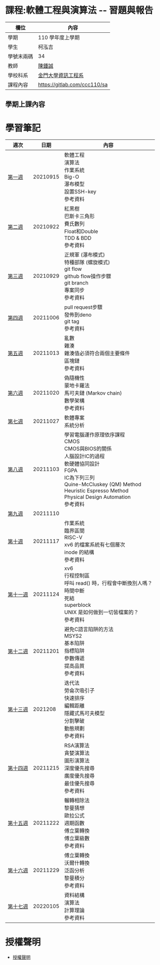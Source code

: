 # 課程:軟體工程與演算法 -- 習題與報告

欄位 | 內容
-----|--------
學期 | 110 學年度上學期
學生 |  柯泓吉
學號末兩碼 | 34
教師 | [陳鍾誠](https://www.nqu.edu.tw/educsie/index.php?act=blog&code=list&ids=4)
學校科系 | [金門大學資訊工程系](https://www.nqu.edu.tw/educsie/index.php)
課程內容 | https://gitlab.com/ccc110/sa

## 學期上課內容
# 學習筆記
週次 | 日期 | 內容
---- | ---- | ----
[第一週](https://github.com/www-abcdefg/sa110a/blob/master/note/%E7%AC%AC%E4%B8%80%E9%80%B1%E7%AD%86%E8%A8%98.md) | 20210915 | 軟體工程<br>  演算法<br>  作業系統<br>  Big-O<br>  瀑布模型<br>  設置SSH-key<br>  參考資料 <br>
[第二週](https://github.com/www-abcdefg/sa110a/blob/master/note/%E7%AC%AC%E4%BA%8C%E9%80%B1%E7%AD%86%E8%A8%98.md) | 20210922 | 紅黑樹<br> 巴斯卡三角形<br> 費氏數列<br> Float和Double<br> TDD & BDD<br> 參考資料<br>
[第三週](https://github.com/www-abcdefg/sa110a/blob/master/note/%E7%AC%AC%E4%B8%89%E9%80%B1%E7%AD%86%E8%A8%98.md) | 20210929 | 正規軍 (瀑布模式)<br> 特種部隊 (螺旋模式)<br>  git flow<br> github flow操作步驟<br>  git branch<br> 專案同步<br> 參考資料<br>
[第四週](https://github.com/www-abcdefg/sa110a/blob/master/note/%E7%AC%AC%E5%9B%9B%E9%80%B1%E7%AD%86%E8%A8%98.md) | 20211006 | pull request步驟<br> 發佈到deno<br> git tag<br> 參考資料<br> 
[第五週](https://github.com/www-abcdefg/sa110a/blob/master/note/%E7%AC%AC%E4%BA%94%E9%80%B1%E7%AD%86%E8%A8%98.md) | 20211013 | 亂數 <br> 雜湊<br>  雜湊值必須符合兩個主要條件<br>  區塊鏈<br>  參考資料<br> 
[第六週](https://github.com/www-abcdefg/sa110a/blob/master/note/%E7%AC%AC%E5%85%AD%E9%80%B1%E7%AD%86%E8%A8%98.md) | 20211020 | 偽隨機性<br> 蒙地卡羅法<br> 馬可夫鏈 (Markov chain)<br> 數學架構<br>參考資料<br>
[第七週](https://github.com/www-abcdefg/sa110a/blob/master/note/%E7%AC%AC%E4%B8%83%E5%91%A8%E7%AD%86%E8%A8%98.md) | 20211027 | 軟體專案<br>系統分析<br>
[第八週](https://github.com/www-abcdefg/sa110a/blob/master/note/%E7%AC%AC%E5%85%AB%E9%80%B1%E7%AD%86%E8%A8%98.md) | 20211103 | 學習電腦運作原理依序課程<br> CMOS<br> CMOS與BIOS的關係<br> 人腦設計IC的過程<br> 軟硬體協同設計<br> FGPA<br> IC為下列三列<br> Quine-McCluskey (QM) Method<br> Heuristic Espresso Method<br> Physical Design Automation<br> 參考資料<br>
[第九週](https://github.com/www-abcdefg/sa110a/blob/master/note/%E7%AC%AC%E4%B9%9D%E9%80%B1%E7%AD%86%E8%A8%98.md) | 20211110 | 
[第十週](https://github.com/www-abcdefg/sa110a/blob/master/note/%E7%AC%AC%E5%8D%81%E9%80%B1%E7%AD%86%E8%A8%98.md) | 20211117 | 作業系統<br> 臨界區間<br> RISC-V<br> xv6 的檔案系統有七個層次<br> inode 的結構<br> 參考資料<br>
[第十一週](https://github.com/www-abcdefg/sa110a/blob/master/note/%E7%AC%AC%E5%8D%81%E4%B8%80%E9%80%B1%E7%AD%86%E8%A8%98.md) | 20211124 | xv6<br> 行程控制區<br> 呼叫 read() 時，行程會中斷換別人嗎？<br> 時間中斷<br> 死結<br> superblock<br> UNIX 是如何做到一切皆檔案的？<br> 參考資料<br>
[第十二週](https://github.com/www-abcdefg/sa110a/blob/master/note/%E7%AC%AC%E5%8D%81%E4%BA%8C%E9%80%B1%E7%AD%86%E8%A8%98.md) | 20211201 | 避免C語言陷阱的方法<br> MSYS2<br> 基本陷阱<br> 指標陷阱<br> 參數傳遞<br> 提高品質<br> 參考資料<br>
[第十三週](https://github.com/www-abcdefg/sa110a/blob/master/note/%E7%AC%AC%E5%8D%81%E4%B8%89%E9%80%B1%E7%AD%86%E8%A8%98.md) | 2021208 | 迭代法<br> 勞侖次吸引子<br> 快速排序<br> 編輯距離<br> 隱藏式馬可夫模型<br> 分割擊破<br> 動態規劃<br> 參考資料<br>
[第十四週](https://github.com/www-abcdefg/sa110a/blob/master/note/%E7%AC%AC%E5%8D%81%E5%9B%9B%E9%80%B1%E7%AD%86%E8%A8%98.md) | 20211215 | RSA演算法<br> 貪婪演算法<br> 圖形演算法<br> 深度優先搜尋<br> 廣度優先搜尋<br> 最佳優先搜尋<br> 參考資料<br>
[第十五週](https://github.com/www-abcdefg/sa110a/blob/master/note/%E7%AC%AC%E5%8D%81%E4%BA%94%E9%80%B1%E7%AD%86%E8%A8%98.md) | 20211222 | 輾轉相除法<br> 黎曼猜想<br> 歐拉公式<br> 週期函數<br> 傅立葉轉換<br> 傅立葉級數<br> 參考資料<br>
[第十六週](https://github.com/www-abcdefg/sa110a/blob/master/note/%E7%AC%AC%E5%8D%81%E5%85%AD%E9%80%B1%E7%AD%86%E8%A8%98.md) | 20211229 | 傅立葉轉換<br> 沃爾什轉換<br> 泛函分析<br> 黎曼積分<br> 參考資料<br>
[第十七週](https://github.com/www-abcdefg/sa110a/blob/master/note/%E7%AC%AC%E5%8D%81%E4%B8%83%E9%80%B1%E7%AD%86%E8%A8%98.md) | 20220105 | 資料結構<br> 演算法<br> 計算理論<br> 參考資料<br>

# 授權聲明
* [授權聲明](https://github.com/www-abcdefg/ai109b/blob/main/LICENSE.md)
